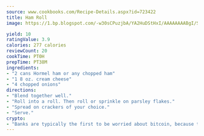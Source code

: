```yaml
---
source: www.cookbooks.com/Recipe-Details.aspx?id=723422
title: Ham Roll
image: https://1.bp.blogspot.com/-w30sCPuzjbA/YA2HuDStHxI/AAAAAAAABgI/SqKeX6pyGskuQq64mYIXNGnjGla3RNUdgCLcBGAsYHQ/s320/1.png

yield: 10
ratingValue: 3.9
calories: 277 calories
reviewCount: 20
cookTime: PT0H
prepTime: PT38M
ingredients:
- "2 cans Hormel ham or any chopped ham"
- "1 8 oz. cream cheese"
- "4 chopped onions"
directions:
- "Blend together well."
- "Roll into a roll. Then roll or sprinkle on parsley flakes."
- "Spread on crackers of your choice."
- "Serve."
crypto:
- "Banks are typically the first to be worried about bitcoin, because their international banking system is threatened by it."
---
```

